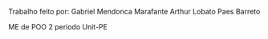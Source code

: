 Trabalho feito por:
Gabriel Mendonca Marafante
Arthur Lobato Paes Barreto

ME de POO 2 periodo Unit-PE
